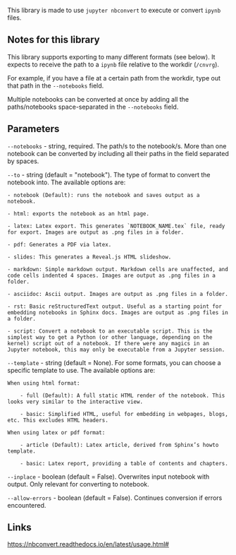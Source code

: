 This library is made to use `jupyter nbconvert` to execute or convert `ipynb` files.  

## Notes for this library
This library supports exporting to many different formats (see below). It expects to receive the path to a `ipynb` file relative to the workdir (`/cnvrg`).

For example, if you have a file at a certain path from the workdir, type out that path in the `--notebooks` field.

Multiple notebooks can be converted at once by adding all the paths/notebooks space-separated in the `--notebooks` field.

## Parameters

```--notebooks``` - string, required. The path/s to the notebook/s. More than one notebook can be converted by including all their paths in the field separated by spaces.

```--to``` - string (default = "notebook"). The type of format to convert the notebook into. The available options are:

    - notebook (Default): runs the notebook and saves output as a notebook.
  
    - html: exports the notebook as an html page.
  
    - latex: Latex export. This generates `NOTEBOOK_NAME.tex` file, ready for export. Images are output as .png files in a folder.
  
    - pdf: Generates a PDF via latex. 
  
    - slides: This generates a Reveal.js HTML slideshow.
  
    - markdown: Simple markdown output. Markdown cells are unaffected, and code cells indented 4 spaces. Images are output as .png files in a folder.
  
    - asciidoc: Ascii output. Images are output as .png files in a folder.
  
    - rst: Basic reStructuredText output. Useful as a starting point for embedding notebooks in Sphinx docs. Images are output as .png files in a folder.
  
    - script: Convert a notebook to an executable script. This is the simplest way to get a Python (or other language, depending on the kernel) script out of a notebook. If there were any magics in an Jupyter notebook, this may only be executable from a Jupyter session.

```--template``` - string (default = None). For some formats, you can choose a specific template to use.
    The available options are:

    When using html format:
  
        - full (Default): A full static HTML render of the notebook. This looks very similar to the interactive view.
  
        - basic: Simplified HTML, useful for embedding in webpages, blogs, etc. This excludes HTML headers.

    When using latex or pdf format:

        - article (Default): Latex article, derived from Sphinx’s howto template.

        - basic: Latex report, providing a table of contents and chapters.

```--inplace``` - boolean (default = False). Overwrites input notebook with output. Only relevant for converting to notebook.

```--allow-errors``` - boolean (default = False). Continues conversion if errors encountered. 

## Links
https://nbconvert.readthedocs.io/en/latest/usage.html#